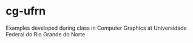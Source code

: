 # cg-ufrn
Examples developed during class in Computer Graphics at Universidade Federal do Rio Grande do Norte

